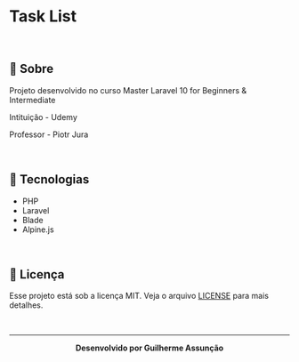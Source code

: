 # Task List

<br>

## :bookmark_tabs: Sobre

Projeto desenvolvido no curso Master Laravel 10 for Beginners & Intermediate

Intituição - Udemy

Professor - Piotr Jura

<br>

## :rocket: Tecnologias

-   PHP
-   Laravel
-   Blade
-   Alpine.js

<br>

## :green_book: Licença

Esse projeto está sob a licença MIT. Veja o arquivo [LICENSE](LICENSE) para mais detalhes.

<br>

---

<div align="center">
    <b>Desenvolvido por Guilherme Assunção</b>
</div>
